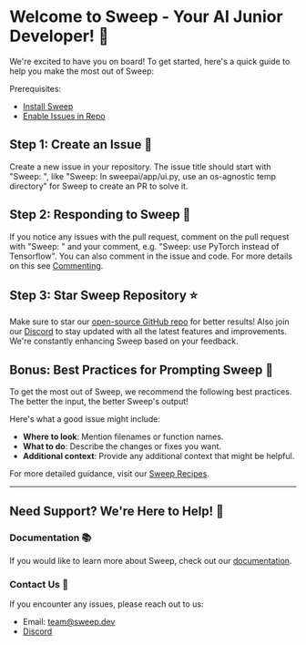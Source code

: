 # Welcome to Sweep - Your AI Junior Developer! 🎉

We're excited to have you on board! To get started, here's a quick guide to help you make the most out of Sweep:

Prerequisites: 
- [Install Sweep](https://github.com/apps/sweep-ai)
- [Enable Issues in Repo](https://docs.github.com/en/repositories/managing-your-repositorys-settings-and-features/enabling-features-for-your-repository/enabling-or-disabling-github-discussions-for-a-repository)

## Step 1: Create an Issue 🐞

Create a new issue in your repository. The issue title should start with "Sweep: ", like "Sweep: In sweepai/app/ui.py, use an os-agnostic temp directory" for Sweep to create an PR to solve it.

## Step 2: Responding to Sweep 💬

If you notice any issues with the pull request, comment on the pull request with "Sweep: " and your comment, e.g. "Sweep: use PyTorch instead of Tensorflow". You can also comment in the issue and code. For more details on this see [Commenting](https://docs.sweep/commenting).

## Step 3: Star Sweep Repository ⭐

Make sure to star our [open-source GitHub repo](https://github.com/sweepai/sweep) for better results! Also join our [Discord](https://discord.gg/sweep-ai) to stay updated with all the latest features and improvements. We're constantly enhancing Sweep based on your feedback.

## Bonus: Best Practices for Prompting Sweep 📝

To get the most out of Sweep, we recommend the following best practices. The better the input, the better Sweep's output!

Here's what a good issue might include:
* **Where to look**: Mention filenames or function names.
* **What to do**: Describe the changes or fixes you want.
* **Additional context**: Provide any additional context that might be helpful.

For more detailed guidance, visit our [Sweep Recipes](https://docs.sweep.dev/recipes).

---

## Need Support? We're Here to Help! 🤝

### Documentation 📚

If you would like to learn more about Sweep, check out our [documentation](https://docs.sweep.dev/).

### Contact Us 👥

If you encounter any issues, please reach out to us:

- Email: team@sweep.dev
- [Discord](https://discord.com/invite/sweep-ai)
